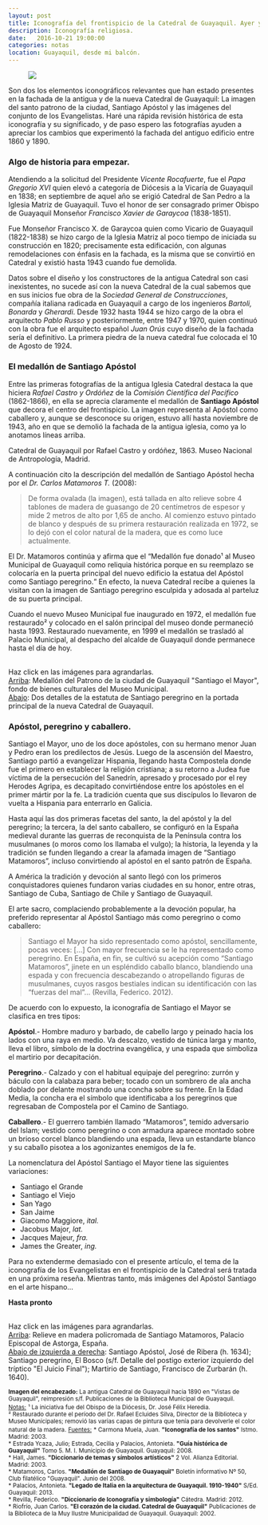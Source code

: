 ```yaml
---
layout: post
title: Iconografía del frontispicio de la Catedral de Guayaquil. Ayer y hoy.
description: Iconografía religiosa.
date:   2016-10-21 19:00:00
categories: notas
location: Guayaquil, desde mi balcón.
---
```


<figure><img src="/assets/catedral.jpg"/></figure>Son dos los elementos iconográficos relevantes que han estado presentes en la fachada de la antigua y de la nueva Catedral de Guayaquil: La  imagen del santo patrono de la ciudad, Santiago Apóstol y las imágenes del conjunto de los Evangelistas. Haré una rápida revisión histórica de esta iconografía y su significado, y de paso espero las fotografías ayuden a apreciar los cambios que experimentó la fachada del antiguo edificio entre 1860 y 1890.

### Algo de historia para empezar.

Atendiendo a la solicitud del Presidente *Vicente Rocafuerte*, fue el *Papa Gregorio XVI* quien elevó a categoría de Diócesis a la Vicaría de Guayaquil en 1838; en septiembre de aquel año se erigió Catedral de San Pedro a la Iglesia Matriz de Guayaquil. Tuvo el honor de ser consagrado primer Obispo de Guayaquil Monseñor *Francisco Xavier de Garaycoa* (1838-1851).

Fue Monseñor Francisco X. de Garaycoa quien como Vicario de Guayaquil (1822-1838) se hizo cargo de la Iglesia Matriz al poco tiempo de iniciada su construcción en 1820; precisamente esta edificación, con algunas remodelaciones con énfasis en la fachada, es la misma que se convirtió en Catedral y existió hasta 1943 cuando fue demolida.

Datos sobre el diseño y los constructores de la antigua Catedral son casi inexistentes, no sucede así con la nueva Catedral de la cual sabemos que en sus inicios fue obra de la *Sociedad General de Construcciones*, compañía italiana radicada en Guayaquil a cargo de los ingenieros *Bartoli, Bonarda* y *Gherardi*. Desde 1932 hasta 1944 se hizo cargo de la obra el arquitecto *Pablo Russo* y posteriormente, entre 1947 y 1970, quien continuó con la obra fue el arquitecto español *Juan Orús* cuyo diseño de la fachada sería el definitivo. La primera piedra de la nueva catedral fue colocada el 10 de Agosto de 1924.

### El medallón de Santiago Apóstol

Entre las primeras fotografías de la antigua Iglesia Catedral destaca la que hiciera *Rafael Castro y Ordóñez* de la *Comisión Científica del Pacífico* (1862-1866), en ella se aprecia claramente el medallón de **Santiago Apóstol** que decora el centro del frontispicio. La imagen representa al Apóstol como caballero y, aunque se desconoce su origen, estuvo allí hasta noviembre de 1943, año en que se demolió la fachada de la antigua iglesia, como ya lo anotamos líneas arriba.

<section class="fluido">
				<div class="gallery">
				<a href="/assets/1863.jpg" title="" data-fluidbox class="col-1"><img src="/assets/1863.jpg" alt="" title="" /></a>
				<figcaption>Catedral de Guayaquil por Rafael Castro y ordóñez, 1863. Museo Nacional de Antropología, Madrid.</figcaption>
				</div>
</section>

A continuación cito la descripción del medallón de Santiago Apóstol hecha por el *Dr. Carlos Matamoros T.* (2008):

> De forma ovalada (la imagen), está tallada en alto relieve sobre 4 tablones de madera de guasango de 20 centímetros de espesor y mide 2 metros de alto por 1,65 de ancho. Al comienzo estuvo pintado de blanco y después de su primera restauración realizada en 1972, se lo dejó con el color natural de la madera, que es como luce actualmente.

El Dr. Matamoros continúa y afirma que el <q>Medallón fue donado&sup1; al Museo Municipal de Guayaquil como reliquia histórica porque en su reemplazo se colocaría en la puerta principal del nuevo edificio la estatua del Apóstol como Santiago peregrino.</q> En efecto, la nueva Catedral recibe a quienes la visitan con la imagen de Santiago peregrino esculpida y adosada al parteluz de su puerta principal.

Cuando el nuevo Museo Municipal fue inaugurado en 1972, el medallón fue restaurado&sup2; y colocado en el salón principal del museo donde permaneció hasta 1993. Restaurado nuevamente, en 1999 el medallón se trasladó al Palacio Municipal, al despacho del alcalde de Guayaquil donde permanece hasta el día de hoy.

<section class="fluido">
				<div class="gallery">
				<a href="/assets/cat_2.jpg" title="" data-fluidbox class="col-1"><img src="/assets/cat_2.jpg" alt="" title="" /></a>
				<a href="/assets/peregrino_1.jpeg" title="" data-fluidbox class="col-2"><img src="/assets/peregrino_1.jpeg" alt="" title="" /></a>
				<a href="/assets/peregrino_2.jpeg" title="" data-fluidbox class="col-2"><img src="/assets/peregrino_2.jpeg" alt="" title="" /></a>
				<figcaption>Haz click en las imágenes para agrandarlas.<br/><u>Arriba</u>: Medallón del Patrono de la ciudad de Guayaquil "Santiago el Mayor", fondo de bienes culturales del Museo Municipal.<br/> <u>Abajo</u>: Dos detalles de la estatuta de Santiago peregrino en la portada principal de la nueva Catedral de Guayaquil.</figcaption>
				</div>
</section>

### Apóstol, peregrino y caballero.

Santiago el Mayor, uno de los doce apóstoles, con su hermano menor Juan y Pedro eran los predilectos de Jesús. Luego de la ascensión del Maestro, Santiago partió a evangelizar Hispania, llegando hasta Compostela donde fue el primero en establecer la religión cristiana; a su retorno a Judea fue víctima de la persecución del Sanedrín, apresado y procesado por el rey Herodes Agripa, es decapitado convirtiéndose entre los apóstoles en el primer mártir por la fe. La tradición cuenta que sus discípulos lo llevaron de vuelta a Hispania para enterrarlo en Galicia.

Hasta aquí las dos primeras facetas del santo, la del apóstol y la del peregrino; la tercera, la del santo caballero, se configuró en la España medieval durante las guerras de reconquista de la Península contra los musulmanes (o moros como los llamaba el vulgo); la historia, la leyenda y la tradición se funden llegando a crear la afamada imagen de “Santiago Matamoros”, incluso convirtiendo al apóstol en el santo patrón de España.

A América la tradición y devoción al santo llegó con los primeros conquistadores quienes fundaron varias ciudades en su honor, entre otras, Santiago de Cuba, Santiago de Chile y Santiago de Guayaquil.

El arte sacro, complaciendo probablemente a la devoción popular, ha preferido representar al Apóstol Santiago más como peregrino o como caballero:

> Santiago el Mayor ha sido representado como apóstol, sencillamente, pocas veces:  […] Con mayor frecuencia se le ha  representado como peregrino. En España, en fin, se cultivó su acepción como “Santiago Matamoros”, jinete en un espléndido caballo blanco, blandiendo una espada y con frecuencia descabezando o atropellando figuras de musulmanes, cuyos rasgos bestiales indican su identificación con las “fuerzas del mal”… (Revilla, Federico. 2012).

De acuerdo con lo expuesto, la iconografía de Santiago el Mayor se clasifica en tres tipos:

**Apóstol**.- Hombre maduro y barbado, de cabello largo y peinado hacia los lados con una raya en medio. Va descalzo, vestido de túnica larga y manto, lleva el libro, símbolo de la doctrina evangélica, y una espada que simboliza el martirio por decapitación.

**Peregrino**.- Calzado y con el habitual equipaje del peregrino: zurrón y báculo con la calabaza para beber; tocado con un sombrero de ala ancha doblado por delante mostrando una concha sobre su frente. En la Edad Media, la concha era el símbolo que identificaba a los peregrinos que regresaban de Compostela por el Camino de Santiago.

**Caballero**.- El guerrero también llamado “Matamoros”, temido adversario del Islam; vestido como peregrino o con armadura aparece montado sobre un brioso corcel blanco blandiendo una espada, lleva un estandarte blanco y su caballo pisotea a los agonizantes enemigos de la fe.

La nomenclatura del Apóstol Santiago el Mayor tiene las siguientes variaciones:

* Santiago el Grande
* Santiago el Viejo
* San Yago
* San Jaime
* Giacomo Maggiore, *ital.*
* Jacobus Major, *lat.*
* Jacques Majeur, *fra.*
* James the Greater, *ing.*

Para no extenderme demasiado con el presente artículo,  el tema de la iconografía de los Evangelistas en el frontispicio de la Catedral será tratada en una próxima reseña. Mientras tanto, más imágenes del Apóstol Santiago en el arte hispano...

**Hasta pronto**

<section class="fluido">
				<div class="gallery">
				<a href="/assets/santiago_astorga.png" title="" data-fluidbox class="col-1"><img src="/assets/santiago_astorga.png" alt="" title="" /></a>
				<a href="/assets/santiago_rib.jpg" title="" data-fluidbox class="col-3"><img src="/assets/santiago_rib.jpg" alt="" title="" /></a>
				<a href="/assets/santiago_bosch.jpg" title="" data-fluidbox class="col-3"><img src="/assets/santiago_bosch.jpg" alt="" title="" /></a>
				<a href="/assets/santiago_zurb.jpg" title="" data-fluidbox class="col-3"><img src="/assets/santiago_zurb.jpg" alt="" title="" /></a>
        <figcaption>Haz click en las imágenes para agrandarlas.<br/> <u>Arriba</u>: Relieve en madera policromada de Santiago Matamoros, Palacio Episcopal de Astorga, España. <br/><u>Abajo de izquierda a derecha</u>: Santiago Apóstol, José de Ribera (h. 1634); Santiago peregrino, El Bosco (s/f. Detalle del postigo exterior izquierdo del tríptico "El Juicio Final"); Martirio de Santiago, Francisco de Zurbarán (h. 1640). </figcaption>
				</div>
</section>

<small>**Imagen del encabezado:** La antigua Catedral de Guayaquil hacia 1890 en "Vistas de Guayaquil", reimpresión s/f. Publicaciones de la Biblioteca Municipal de Guayaquil.</small><br />
<small><u>Notas:</u></small>
<small>&sup1; La iniciativa fue del Obispo de la Diócesis, Dr. José Félix Heredia.<br/>&sup2; Restaurado durante el período del Dr. Rafael Ecluides Silva, Director de la Biblioteca y Museo Municipales; removió las varias capas de pintura que tenía para devolverle el color natural de la madera.</small>
<small><u>Fuentes:</u></small>
<small>\* Carmona Muela, Juan. **"Iconografía de los santos"** Istmo. Madrid: 2003. <br />\* Estrada Ycaza, Julio; Estrada, Cecilia y Palacios, Antonieta.  **"Guía histórica de Guayaquil"** Tomo 5. M. I. Municipio de Guayaquil. Guayaquil: 2008. <br />\* Hall, James. **"Diccionario de temas y símbolos artísticos"** 2 Vol. Alianza Editorial. Madrid: 2003.<br />\* Matamoros, Carlos. **"Medallón de Santiago de Guayaquil"** Boletín informativo Nº 50, Club filatélico "Guayaquil". Junio del 2008.<br />\* Palacios, Antonieta. **"Legado de Italia en la arquitectura de Guayaquil. 1910-1940"** S/Ed. Guayaquil: 2013. <br />\* Revilla, Federico. **"Diccionario de Iconografía y simbología"** Cátedra. Madrid: 2012.<br />\* Riofrío, Juan Carlos. **"El corazón de la ciudad. Catedral de Guayaquil"** Publicaciones de la Biblioteca de la Muy Ilustre Municipalidad de Guayaquil. Guayaquil: 2002. </small>
